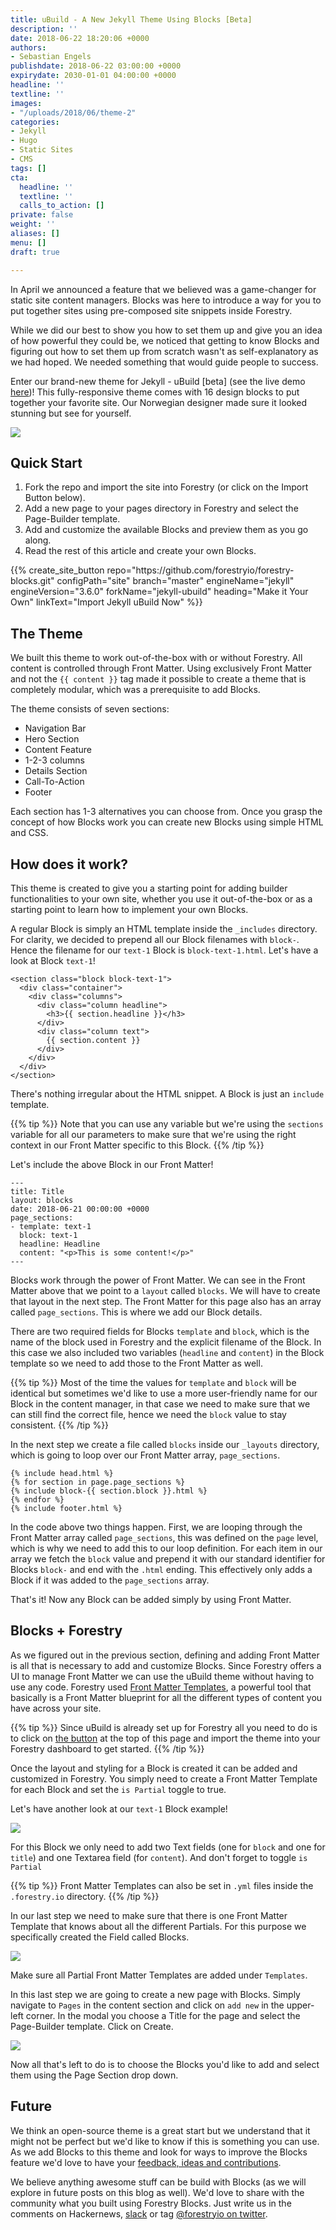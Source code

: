 ```yaml
---
title: uBuild - A New Jekyll Theme Using Blocks [Beta]
description: ''
date: 2018-06-22 18:20:06 +0000
authors:
- Sebastian Engels
publishdate: 2018-06-22 03:00:00 +0000
expirydate: 2030-01-01 04:00:00 +0000
headline: ''
textline: ''
images:
- "/uploads/2018/06/theme-2"
categories:
- Jekyll
- Hugo
- Static Sites
- CMS
tags: []
cta:
  headline: ''
  textline: ''
  calls_to_action: []
private: false
weight: ''
aliases: []
menu: []
draft: true

---
```

In April we announced a feature that we believed was a game-changer for static site content managers. Blocks was here to introduce a way for you to put together sites using pre-composed site snippets inside Forestry.

While we did our best to show you how to set them up and give you an idea of how powerful they could be, we noticed that getting to know Blocks and figuring out how to set them up from scratch wasn't as self-explanatory as we had hoped. We needed something that would guide people to success.

Enter our brand-new theme for Jekyll - uBuild \[beta\] (see the live demo [here](https://forestryio.github.io/ubuild-jekyll))! This fully-responsive theme comes with 16 design blocks to put together your favorite site. Our Norwegian designer made sure it looked stunning but see for yourself.

![](/uploads/2018/06/all-blocks.png)

## Quick Start

1. Fork the repo and import the site into Forestry (or click on the Import Button below).
2. Add a new page to your pages directory in Forestry and select the Page-Builder template.
3. Add and customize the available Blocks and preview them as you go along.
4. Read the rest of this article and create your own Blocks.

<div id="import-ubuild-theme-button" data-proofer-ignore>
{{% create_site_button
repo="https://github.com/forestryio/forestry-blocks.git"
configPath="site"
branch="master"
engineName="jekyll"
engineVersion="3.6.0"
forkName="jekyll-ubuild"
heading="Make it Your Own"
linkText="Import Jekyll uBuild Now" %}}
</div>

## The Theme

We built this theme to work out-of-the-box with or without Forestry. All content is controlled through Front Matter. Using exclusively Front Matter and not the `{{ content }}` tag made it possible to create a theme that is completely modular, which was a prerequisite to add Blocks.

The theme consists of seven sections:

* Navigation Bar
* Hero Section
* Content Feature
* 1-2-3 columns
* Details Section
* Call-To-Action
* Footer

Each section has 1-3 alternatives you can choose from. Once you grasp the concept of how Blocks work you can create new Blocks using simple HTML and CSS.

## How does it work?

This theme is created to give you a starting point for adding builder functionalities to your own site, whether you use it out-of-the-box or as a starting point to learn how to implement your own Blocks.

A regular Block is simply an HTML template inside the `_includes` directory. For clarity, we decided to prepend all our Block filenames with `block-`. Hence the filename for our `text-1` Block is `block-text-1.html`. Let's have a look at Block `text-1`!

    <section class="block block-text-1">
      <div class="container">
        <div class="columns">
          <div class="column headline">
            <h3>{{ section.headline }}</h3>
          </div>
          <div class="column text">
            {{ section.content }}
          </div>
        </div>
      </div>
    </section>

There's nothing irregular about the HTML snippet. A Block is just an `include` template.

{{% tip %}} Note that you can use any variable but we're using the `sections` variable for all our parameters to make sure that we're using the right context in our Front Matter specific to this Block. {{% /tip %}}

Let's include the above Block in our Front Matter!

    ---
    title: Title
    layout: blocks
    date: 2018-06-21 00:00:00 +0000
    page_sections:
    - template: text-1
      block: text-1
      headline: Headline
      content: "<p>This is some content!</p>"
    ---

Blocks work through the power of Front Matter. We can see in the Front Matter above that we point to a `layout` called `blocks`. We will have to create that layout in the next step. The Front Matter for this page also has an array called `page_sections`. This is where we add our Block details. 

There are two required fields for Blocks `template` and `block`, which is the name of the block used in Forestry and the explicit filename of the Block. In this case we also included two variables (`headline` and `content`) in the Block template so we need to add those to the Front Matter as well.

{{% tip %}}
Most of the time the values for `template` and `block` will be identical but sometimes we'd like to use a more user-friendly name for our Block in the content manager, in that case we need to make sure that we can still find the correct file, hence we need the `block` value to stay consistent. {{% /tip %}}

In the next step we create a file called `blocks` inside our `_layouts` directory, which is going to loop over our Front Matter array, `page_sections`.

    {% include head.html %}
    {% for section in page.page_sections %}
    {% include block-{{ section.block }}.html %}
    {% endfor %}
    {% include footer.html %}

In the code above two things happen. First, we are looping through the Front Matter array called `page_sections`, this was defined on the `page` level, which is why we need to add this to our loop definition. For each item in our array we fetch the `block` value and prepend it with our standard identifier for Blocks `block-` and end with the `.html` ending. This effectively only adds a Block if it was added to the `page_sections` array. 

That's it! Now any Block can be added simply by using Front Matter.

## Blocks + Forestry

As we figured out in the previous section, defining and adding Front Matter is all that is necessary to add and customize Blocks. Since Forestry offers a UI to manage Front Matter we can use the uBuild theme without having to use any code. Forestry used [Front Matter Templates](https://forestry.io/docs/settings/front-matter-templates/), a powerful tool that basically is a Front Matter blueprint for all the different types of content you have across your site.

{{% tip %}}
Since uBuild is already set up for Forestry all you need to do is to click on [the button](#import-ubuild-theme-button) at the top of this page and import the theme into your Forestry dashboard to get started.
{{% /tip %}}

Once the layout and styling for a Block is created it can be added and customized in Forestry. You simply need to create a Front Matter Template for each Block and set the `is Partial` toggle to true.

Let's have another look at our `text-1` Block example!

![](/uploads/2018/06/text-1-block-settings.png)

For this Block we only need to add two Text fields (one for `block` and one for `title`) and one Textarea field (for `content`). And don't forget to toggle `is Partial`

{{% tip %}}
Front Matter Templates can also be set in `.yml` files inside the `.forestry.io` directory.
{{% /tip %}}

In our last step we need to make sure that there is one Front Matter Template that knows about all the different Partials. For this purpose we specifically created the Field called Blocks. 

![](/uploads/2018/06/page-builder.png)

Make sure all Partial Front Matter Templates are added under `Templates`.

In this last step we are going to create a new page with Blocks. Simply navigate to `Pages` in the content section and click on `add new` in the upper-left corner. In the modal you choose a Title for the page and select the Page-Builder template. Click on Create.

![](/uploads/2018/06/page-section.png)

Now all that's left to do is to choose the Blocks you'd like to add and select them using the Page Section drop down.

## Future

We think an open-source theme is a great start but we understand that it might not be perfect but we'd like to know if this is something you can use. As we add Blocks to this theme and look for ways to improve the Blocks feature we'd love to have your [feedback, ideas and contributions]().

We believe anything awesome stuff can be build with Blocks (as we will explore in future posts on this blog as well). We'd love to share with the community what you built using Forestry Blocks. Just write us in the comments on Hackernews, [slack](https://forestry.io/blog/join-our-slack-community/) or tag [@forestryio on twitter](https://twitter.com/forestryio/).
